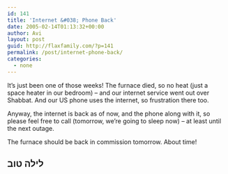 ```yaml
---
id: 141
title: 'Internet &#038; Phone Back'
date: 2005-02-14T01:13:32+00:00
author: Avi
layout: post
guid: http://flaxfamily.com/?p=141
permalink: /post/internet-phone-back/
categories:
  - none
---
```

It&#8217;s just been one of those weeks! The furnace died, so no heat (just a space heater in our bedroom) &#8211; and our internet service went out over Shabbat. And our US phone uses the internet, so frustration there too.

Anyway, the internet is back as of now, and the phone along with it, so please feel free to call (tomorrow, we&#8217;re going to sleep now) &#8211; at least until the next outage.

The furnace should be back in commission tomorrow. About time!

## &#1500;&#1497;&#1500;&#1492; &#1496;&#1493;&#1489;